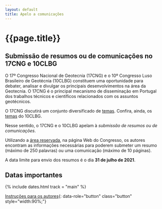 ```yaml
---
layout: default
title: Apelo a comunicações
---
```


# {{page.title}}

## Submissão de resumos ou de comunicações no 17CNG e 10CLBG

O 17º Congresso Nacional de Geotecnia (17CNG) e o 10º Congresso Luso Brasileiro de Geotécnia (10CLBG) constituem uma oportunidade para debater, analisar e divulgar os principais desenvolvimentos na área da Geotecnia. 
O 17CNG é o principal mecanismo de disseminação em Portugal dos trabalhos técnicos e científicos relacionados com os assuntos geotécnicos.

O 17CNG discutirá um conjunto diversificado de [temas](objectives-CNG.html).
Confira, ainda, os [temas](objectives-CLBG.html) do 10CLBG. 

Nesse sentido, o 17CNG e o 10CLBG apelam à *submissão de resumos ou de comunicações*.
 
Utilizando a [área reservada](submission-CNG.html), na página Web do Congresso, 
os autores encontram as informações necessárias para poderem submeter
um resumo (máximo de 250 palavras) ou uma comunicação (máximo de 10 páginas).

A data limite para envio dos resumos é o dia **31 de julho de 2021**.


## <i class="fa fa-calendar"></i> Datas importantes

{% include dates.html track = "main" %}

[Instruções para os autores](submission-CNG.html){: data-role="button" class="button" style="width:90%;"}

